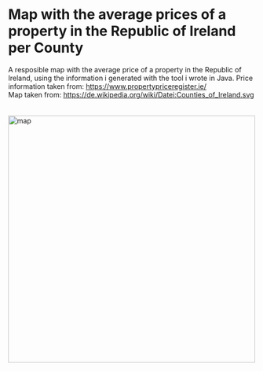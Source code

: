 # Map with the average prices of a property in the Republic of Ireland per County
A resposible map with the average price of a property in the Republic of Ireland, using the information i generated with the tool i wrote in Java.
Price information taken from: https://www.propertypriceregister.ie/ <br>
Map taken from: https://de.wikipedia.org/wiki/Datei:Counties_of_Ireland.svg 
<br><br><br>
<img width="503" alt="map" src="https://github.com/floriiian/avg-price-map/assets/112857696/04fbf904-6696-424f-82f2-2de683ca4c02">
